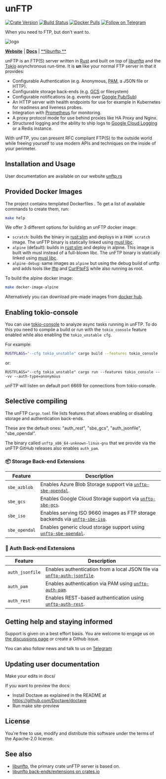 # unFTP

[![Crate Version](https://img.shields.io/crates/v/unftp.svg)](https://crates.io/crates/unftp)
[![Build Status](https://github.com/bolcom/unFTP/workflows/build/badge.svg?branch=master)](https://github.com/bolcom/unFTP/actions)
[![Docker Pulls](https://img.shields.io/docker/pulls/bolcom/unftp.svg?maxAge=2592000?style=plastic)](https://hub.docker.com/r/bolcom/unftp/)
[![Follow on Telegram](https://img.shields.io/badge/follow%20on-Telegram-brightgreen.svg)](https://t.me/unftp)

When you need to FTP, but don't want to.

![logo](logo.png)

[**Website**](https://unftp.rs) | [**Docs**](https://unftp.rs/server) | [**libunftp
**](https://github.com/bolcom/libunftp)

unFTP is an FTP(S) server written in [Rust](https://www.rust-lang.org) and built on top
of [libunftp](https://github.com/bolcom/libunftp) and the [Tokio](https://tokio.rs) asynchronous run-time. It is **un**
like your normal FTP server in that it provides:

- Configurable Authentication (e.g. Anonymous, [PAM](https://en.wikipedia.org/wiki/Linux_PAM), a JSON file or HTTP).
- Configurable storage back-ends (e.g. [GCS](https://cloud.google.com/storage/) or filesystem)
- Configurable notifications (e.g. events over [Google Pub/Sub](https://cloud.google.com/pubsub/docs/overview))
- An HTTP server with health endpoints for use for example in Kubernetes for readiness and liveness probes.
- Integration with [Prometheus](https://prometheus.io) for monitoring.
- A proxy protocol mode for use behind proxies like HA Proxy and Nginx.
- Structured logging and the ability to ship logs to [Google Cloud Logging](https://cloud.google.com/logging) or a Redis
  instance.

With unFTP, you can present RFC compliant FTP(S) to the outside world while freeing yourself to use modern APIs and
techniques on the inside of your perimeter.

## Installation and Usage

User documentation are available on our website [unftp.rs](https://unftp.rs)

## Provided Docker Images

The project contains templated Dockerfiles . To get a list of available commands to create them, run:

```sh
make help
```

We offer 3 different options for building an unFTP docker image:

- `scratch`: builds the binary in [rust:slim](https://hub.docker.com/_/rust) and deploys in a `FROM scratch` image. The
  unFTP binary is statically linked using [musl libc](https://www.musl-libc.org/).
- `alpine` (default): builds in [rust:slim](https://hub.docker.com/_/rust) and deploy in alpine. This image is built
  with musl instead of a full-blown libc. The unFTP binary is statically linked
  using [musl libc](https://www.musl-libc.org/).
- `alpine-debug`: same images as `alpine` but using the debug build of unftp and adds tools
  like [lftp](https://lftp.yar.ru/) and [CurlFtpFS](http://curlftpfs.sourceforge.net/) while also running as root.

To build the alpine docker image:

```sh
make docker-image-alpine
```

Alternatively you can download pre-made images from [docker hub](https://hub.docker.com/r/bolcom/unftp/tags).

## Enabling tokio-console

You can use [tokio-console](https://github.com/tokio-rs/console) to analyze async tasks running in unFTP. To do this you
need to compile a build or run with the `tokio_console` feature enabled while also enabling the `tokio_unstable cfg`.

For example:

```sh
RUSTFLAGS="--cfg tokio_unstable" cargo build --features tokio_console
```

or:

```shell
RUSTFLAGS="--cfg tokio_unstable" cargo run --features tokio_console -- -vv --auth-type=anonymous
```

unFTP will listen on default port 6669 for connections from tokio-console.

## Selective compiling

The unFTP `Cargo.toml` file lists features that allows enabling or disabling storage and authentication back-ends.

These are the default ones: "auth_rest", "sbe_gcs", "auth_jsonfile", "sbe_opendal".

The binary called `unftp_x86_64-unknown-linux-gnu` that we provide via the unFTP GitHub releases also enables
`auth_pam`.

### 📦 Storage Back-end Extensions

| Feature       | Description                                                                                                            |
|---------------|------------------------------------------------------------------------------------------------------------------------|
| `sbe_azblob`  | Enables Azure Blob Storage support via [`unftp-sbe-opendal`](https://crates.io/crates/unftp-sbe-opendal).              |
| `sbe_gcs`     | Enables Google Cloud Storage support via [`unftp-sbe-gcs`](https://crates.io/crates/unftp-sbe-gcs).                    |
| `sbe_iso`     | Enables serving ISO 9660 images as FTP storage backends via [`unftp-sbe-iso`](https://crates.io/crates/unftp-sbe-iso). |
| `sbe_opendal` | Enables generic cloud storage support using [`unftp-sbe-opendal`](https://crates.io/crates/unftp-sbe-opendal).         |

### 🔐 Auth Back-end Extensions

| Feature         | Description                                                                                                              |
|-----------------|--------------------------------------------------------------------------------------------------------------------------|
| `auth_jsonfile` | Enables authentication from a local JSON file via [`unftp-auth-jsonfile`](https://crates.io/crates/unftp-auth-jsonfile). |
| `auth_pam`      | Enables authentication via PAM using [`unftp-auth-pam`](https://crates.io/crates/unftp-auth-pam).                        |
| `auth_rest`     | Enables REST-based authentication using [`unftp-auth-rest`](https://crates.io/crates/unftp-auth-rest).                   |

## Getting help and staying informed

Support is given on a best effort basis. You are welcome to engage us
on [the discussions page](https://github.com/bolcom/unftp/discussions)
or create a Github issue.

You can also follow news and talk to us on [Telegram](https://t.me/unftp)

## Updating user documentation

Make your edits in docs/

If you want to preview the docs:

- Install Doctave as explained in the README at https://github.com/Doctave/doctave
- Run make site-preview

## License

You're free to use, modify and distribute this software under the terms of the Apache-2.0 license.

## See also

- [libunftp](https://github.com/bolcom/libunftp), the primary crate unFTP server is based on.
- [libunftp back-ends/extensions on crates.io](https://crates.io/search?q=unftp-)
